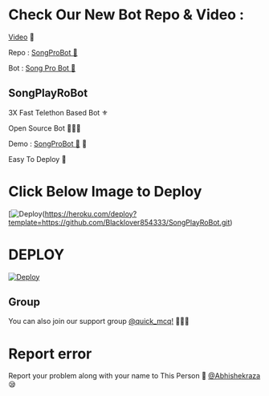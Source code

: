 # Check Our New Bot Repo & Video :

[Video](https://youtu.be/3pN0W4KzzNY) 🎥

Repo : [SongProBot 🎻](https://GitHub.Com/Blacklover854333/SongPlayRoBot)

Bot : [Song Pro Bot 🧚‍](https://t.me/Musicplayer_technology_bot)

## SongPlayRoBot
3X Fast Telethon Based Bot ⚜

Open Source Bot 👨🏻‍💻

Demo : [SongProBot  🎻](https://t.me/Musicplayer_technology_bot) 💃

Easy To Deploy 🤗

# Click Below Image to Deploy
[![Deploy](https://te.legra.ph/file/272eac8d286199c7d87f0.jpg)(https://heroku.com/deploy?template=https://github.com/Blacklover854333/SongPlayRoBot.git)
# DEPLOY
[![Deploy](https://www.herokucdn.com/deploy/button.svg)](https://heroku.com/deploy?template=https://github.com/IVETRI/SongPlayRoBot.git)

## Group
You can also join our support group [@quick_mcq!](https://t.me/quick_mcq) 👨🏻‍💻

# Report error
Report your problem along with your name to This Person 📲 [@Abhishekraza](https://t.me/abhishekraza) 😪



